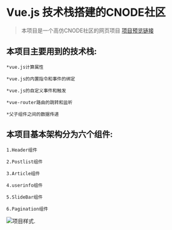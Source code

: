# Vue.js 技术栈搭建的CNODE社区

> 本项目是一个高仿CNODE社区的网页项目 
[项目预览链接](https://hentaitang.github.io/vue-CNode/dist/)

## 本项目主要用到的技术栈:

``` 
*vue.js计算属性

*vue.js的内置指令和事件的绑定

*vue.js的自定义事件和触发

*vue-router路由的跳转和监听

*父子组件之间的数据传递
```

## 本项目基本架构分为六个组件:

``` 
1.Header组件

2.Postlist组件

3.Article组件

4.userinfo组件

5.SlideBar组件

6.Pagination组件
```

![项目样式](https://i.loli.net/2018/11/18/5bf180e77a3f1.png).
